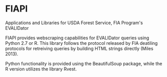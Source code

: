 # FIAPI
Applications and Libraries for USDA Forest Service, FIA Program's EVALIDator


FIAPI provides webscraping capabilities for EVALIDator queries using Python 2.7 or R. This library follows the protocol released by FIA deatiling protocols for retreiving queries by building HTML strings directly (Miles 2013).

Python functionality is provided using the BeautifulSoup package, while the R version utilizes the library Rvest.
